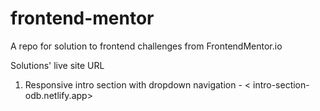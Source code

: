 # frontend-mentor
A repo for solution to frontend challenges from FrontendMentor.io


Solutions' live site URL

1. Responsive intro section with dropdown navigation -  < intro-section-odb.netlify.app>
